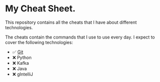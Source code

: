 # My Cheat Sheet.

This repository contains all the cheats that I have about different technologies.

The cheats contain the commands that I use to use every day. I expect to cover the following technologies:

* ✅ [Git](git.md) 
* ❌ Python
* ❌ Kafka
* ❌ Java
* ❌ gIntelliJ